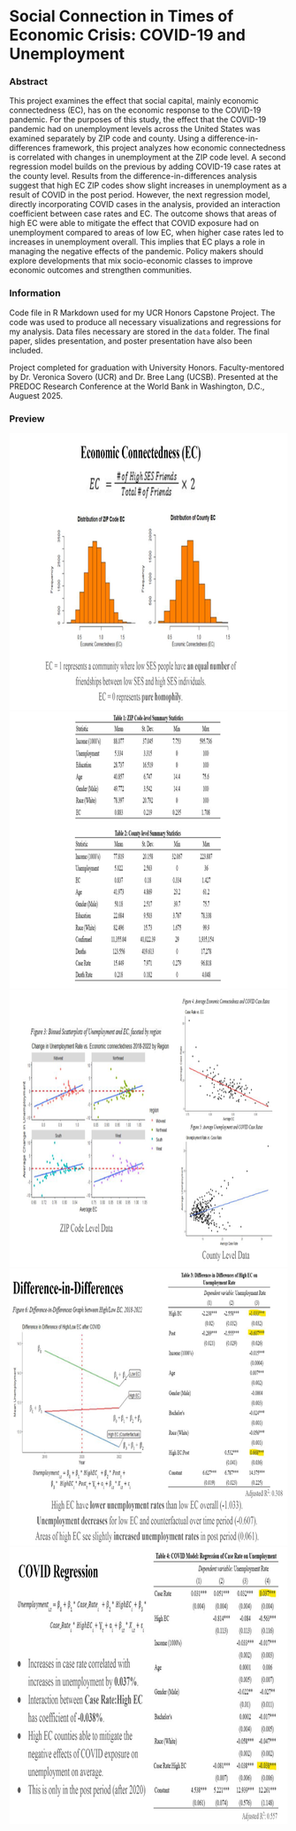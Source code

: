 # Social Connection in Times of Economic Crisis: COVID-19 and Unemployment
### Abstract
This project examines the effect that social capital, mainly economic connectedness (EC), has on the economic response to the COVID-19 pandemic. For the purposes of this study, the effect that the COVID-19 pandemic had on unemployment levels across the United States was examined separately by ZIP code and county. Using a difference-in-differences framework, this project analyzes how economic connectedness is correlated with changes in unemployment at the ZIP code level. A second regression model builds on the previous by adding COVID-19 case rates at the county level. Results from the difference-in-differences analysis suggest that high EC ZIP codes show slight increases in unemployment as a result of COVID in the post period. However, the next regression model, directly incorporating COVID cases in the analysis, provided an interaction coefficient between case rates and EC. The outcome shows that areas of high EC were able to mitigate the effect that COVID exposure had on unemployment compared to areas of low EC, when higher case rates led to increases in unemployment overall. This implies that EC plays a role in managing the negative effects of the pandemic. Policy makers should explore developments that mix socio-economic classes to improve economic outcomes and strengthen communities.

### Information
Code file in R Markdown used for my UCR Honors Capstone Project. The code was used to produce all necessary visualizations and regressions for my analysis. Data files necessary are stored in the `data` folder. The final paper, slides presentation, and poster presentation have also been included.

Project completed for graduation with University Honors. Faculty-mentored by Dr. Veronica Sovero (UCR) and Dr. Bree Lang (UCSB). Presented at the PREDOC Research Conference at the World Bank in Washington, D.C., Auguest 2025.

### Preview

<div align="center">
  <img src="images/previewslide1.png" height="500">
  <br />
  <img src="images/previewslide2.png" height="500">
  <br />
  <img src="images/previewslide3.png" height="500">
  <br />
  <img src="images/previewslide4.png" height="500">
  <br />
  <img src="images/previewslide5.png" height="500">
  <br />
</div>
